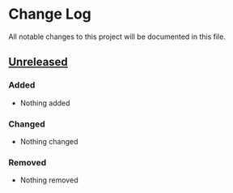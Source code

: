 # Change Log
All notable changes to this project will be documented in this file.

## [Unreleased]
### Added
- Nothing added

### Changed
- Nothing changed

### Removed
- Nothing removed

[Unreleased]: https://github.com/michaelmitchell/patmos/compare/release-0.1.0...HEAD

<!---
[Unreleased]: https://github.com/michaelmitchell/patmos/compare/release-0.1.0...HEAD
[0.1.0]: https://github.com/michaelmitchell/patmos/compare/release-0.1.0...release-0.1.1
-->
